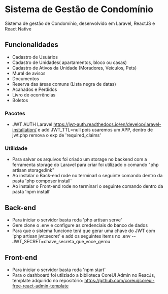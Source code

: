 # Sistema de Gestão de Condomínio

Sistema de gestão de Condomínio, desenvolvido em Laravel, ReactJS e React Native
## Funcionalidades

- Cadastro de Usuários
- Cadastro de Unidades( apartamentos, bloco ou casas)
- Cadastro de Ativos da Unidade (Moradores, Veículos, Pets)
- Mural de avisos
- Documentos
- Reserva das áreas comuns (Lista negra de datas)
- Acahados e Perdidos
- Livro de ocorrências
- Boletos

### Pacotes
- JWT AUTH Laravel https://jwt-auth.readthedocs.io/en/develop/laravel-installation/  e add JWT_TTL=null pois usaremos um APP, dentro de jwt.php remova o exp de 'required_claims'

### Utilidade
- Para salvar os arquivos foi criado um storage no backend com a ferramenta storage do Laravel para criar foi utilizado o comando "php artisan storage:link"
- Ao instalar o Back-end rode no terminarl o seguinte comando dentro da pasta 'php composer install' 
- Ao instalar o Front-end rode no terminarl o seguinte comando dentro da pasta 'npm install' 

## Back-end
- Para iniciar o servidor basta roda 'php artisan serve'
- Gere clone o .env e configure as credenciais do banco de dados
- Para que o sistema funcione terá que gerar uma chave do JWT com 'php artisan jwt:secret' e add os seguintes items no .env
-- JWT_SECRET=chave_secreta_que_voce_gerou
## Front-end
- Para iniciar o servidor basta roda 'npm start'
- Para o dashboard foi utilziado a biblioteca CoreUI Admin no ReacJs, template adquirido no repositório: https://github.com/coreui/coreui-free-react-admin-template